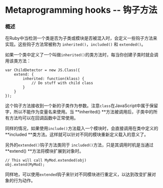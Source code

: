 # Metaprogramming hooks -- 钩子方法 #

### 概述 ###

在Ruby中当检测一个类是否为子类或模块是否被混入时，会定义一些钩子方法来实现。这些钩子方法常被称为 `inherited()`，`included()` 和 `extended()`。

如果一个类中定义了一个叫做`inherited()`的类方法时，每当你创建子类时就会调用该类方法：

	var ChildDetector = new JS.Class({
	    extend: {
	        inherited: function(klass) {
	            // Do stuff with child class
	        }
	    }
	});

这个钩子方法接收到一个新的子类作为参数。注意`class`在JavaScript中属于保留字，所以不能作为变量名来使用。当 **inherited() **方法被调用后，子类中的所有方法均可以在回调函数中正常使用。

同样的情况，如果使用`include()`方法载入一个模块时，会直接调用在类中定义的 **included **类方法。这样就可以针对不同的模块重新定义载入的意义了。

另外的`extended()`钩子方法类同于 `included()`方法，只是其调用时机是当通过 **extend() **方法将模块扩展到对象时。

	// This will call MyMod.extended(obj)
	obj.extend(MyMod);

同样地，可以使用`extended`钩子来针对不同模块进行重定义，以达到改变扩展对象的行为动作。